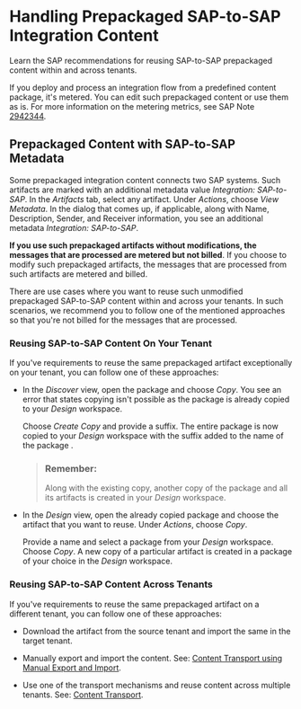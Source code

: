 <!-- loio2dc4d8736eec4a6089ea81bdfcf311ff -->

# Handling Prepackaged SAP-to-SAP Integration Content

Learn the SAP recommendations for reusing SAP-to-SAP prepackaged content within and across tenants.

If you deploy and process an integration flow from a predefined content package, it's metered. You can edit such prepackaged content or use them as is. For more information on the metering metrics, see SAP Note [2942344](https://launchpad.support.sap.com/#/notes/2942344).



<a name="loio2dc4d8736eec4a6089ea81bdfcf311ff__section_jf2_dgj_gyb"/>

## Prepackaged Content with SAP-to-SAP Metadata

Some prepackaged integration content connects two SAP systems. Such artifacts are marked with an additional metadata value *Integration: SAP-to-SAP*. In the *Artifacts* tab, select any artifact. Under *Actions*, choose *View Metadata*. In the dialog that comes up, if applicable, along with Name, Description, Sender, and Receiver information, you see an additional metadata *Integration: SAP-to-SAP*.

**If you use such prepackaged artifacts without modifications, the messages that are processed are metered but not billed**. If you choose to modify such prepackaged artifacts, the messages that are processed from such artifacts are metered and billed.

There are use cases where you want to reuse such unmodified prepackaged SAP-to-SAP content within and across your tenants. In such scenarios, we recommend you to follow one of the mentioned approaches so that you're not billed for the messages that are processed.



### Reusing SAP-to-SAP Content On Your Tenant

If you've requirements to reuse the same prepackaged artifact exceptionally on your tenant, you can follow one of these approaches:

-   In the *Discover* view, open the package and choose *Copy*. You see an error that states copying isn't possible as the package is already copied to your *Design* workspace.

    Choose *Create Copy* and provide a suffix. The entire package is now copied to your *Design* workspace with the suffix added to the name of the package .

    > ### Remember:  
    > Along with the existing copy, another copy of the package and all its artifacts is created in your *Design* workspace.

-   In the *Design* view, open the already copied package and choose the artifact that you want to reuse. Under *Actions*, choose *Copy*.

    Provide a name and select a package from your *Design* workspace. Choose *Copy*. A new copy of a particular artifact is created in a package of your choice in the *Design* workspace.




### Reusing SAP-to-SAP Content Across Tenants

If you've requirements to reuse the same prepackaged artifact on a different tenant, you can follow one of these approaches:

-   Download the artifact from the source tenant and import the same in the target tenant.

-   Manually export and import the content. See: [Content Transport using Manual Export and Import](content-transport-using-manual-export-and-import-fd23e14.md).

-   Use one of the transport mechanisms and reuse content across multiple tenants. See: [Content Transport](content-transport-e3c79d6.md).



